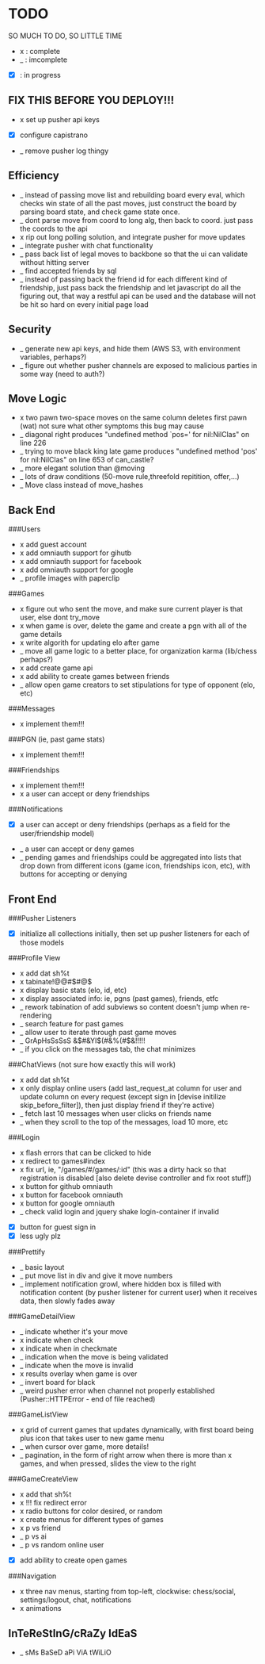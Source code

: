 TODO
====
SO MUCH TO DO, SO LITTLE TIME
*  x  : complete
*  _  : imcomplete
* [x] : in progress

FIX THIS BEFORE YOU DEPLOY!!!
-----------------------------
* x set up pusher api keys
* [x] configure capistrano
* _ remove pusher log thingy

Efficiency
----------
* _ instead of passing move list and rebuilding board every eval, which checks win state of all the past moves, just construct the board by parsing board state, and check game state once.
* _ dont parse move from coord to long alg, then back to coord. just pass the coords to the api
* x rip out long polling solution, and integrate pusher for move updates
* _ integrate pusher with chat functionality
* _ pass back list of legal moves to backbone so that the ui can validate without hitting server
* _ find accepted friends by sql
* _ instead of passing back the friend id for each different kind of friendship, just pass back the friendship and let javascript do all the figuring out, that way a restful api can be used and the database will not be hit so hard on every initial page load

Security
--------
* _ generate new api keys, and hide them (AWS S3, with environment variables, perhaps?)
* _ figure out whether pusher channels are exposed to malicious parties in some way (need to auth?)

Move Logic
----------
* x two pawn two-space moves on the same column deletes first pawn (wat) not sure what other symptoms this bug may cause
* _ diagonal right produces "undefined method `pos=' for nil:NilClas" on line 226
* _ trying to move black king late game produces "undefined method 'pos' for nil:NilClas" on line 653 of can_castle?
* _ more elegant solution than @moving
* _ lots of draw conditions (50-move rule,threefold repitition, offer,...)
* _ Move class instead of move_hashes

Back End
--------
###Users
* x add guest account
* x add omniauth support for gihutb
* x add omniauth support for facebook
* x add omniauth support for google
* _ profile images with paperclip

###Games
* x figure out who sent the move, and make sure current player is that user, else dont try_move
* x when game is over, delete the game and create a pgn with all of the game details
* x write algorith for updating elo after game
* _ move all game logic to a better place, for organization karma (lib/chess perhaps?)
* x add create game api
* x add ability to create games between friends
* _ allow open game creators to set stipulations for type of opponent (elo, etc)

###Messages
* x implement them!!!

###PGN (ie, past game stats)
* x implement them!!!

###Friendships
* x implement them!!!
* x a user can accept or deny friendships

###Notifications
* [x] a user can accept or deny friendships (perhaps as a field for the user/friendship model)
* _ a user can accept or deny games
* _ pending games and friendships could be aggregated into lists that drop down from different icons (game icon, friendships icon, etc), with buttons for accepting or denying

Front End
---------

###Pusher Listeners
* [x] initialize all collections initially, then set up pusher listeners for each of those models

###Profile View
* x add dat sh%t
* x tabinate!@@#$#@$
* x display basic stats (elo, id, etc)
* x display associated info: ie, pgns (past games), friends, etfc
* _ rework tabination of add subviews so content doesn't jump when re-rendering
* _ search feature for past games
* _ allow user to iterate through past game moves
* _ GrApHsSsSsS &$#&YI$(#&%(#$&!!!!!
* _ if you click on the messages tab, the chat minimizes

###ChatViews (not sure how exactly this will work)
* x add dat sh%t
* x only display online users (add last_request_at column for user and update column on every request (except sign in [devise initilize skip_before_filter]), then just display friend if they're active)
* _ fetch last 10 messages when user clicks on friends name
* _ when they scroll to the top of the messages, load 10 more, etc

###Login
* x flash errors that can be clicked to hide
* x redirect to games#index
* x fix url, ie, "/games/#/games/:id" (this was a dirty hack so that registration is disabled [also delete devise controller and fix root stuff])
* x button for github omniauth
* x button for facebook omniauth
* x button for google omniauth
* _ check valid login and jquery shake login-container if invalid
* [x] button for guest sign in
* [x] less ugly plz

###Prettify
* _ basic layout
* _ put move list in div and give it move numbers
* _ implement notification growl, where hidden box is filled with notification content (by pusher listener for current user) when it receives data, then slowly fades away

###GameDetailView
* _ indicate whether it's your move
* x indicate when check
* x indicate when in checkmate
* _ indication when the move is being validated
* _ indicate when the move is invalid
* x results overlay when game is over
* _ invert board for black
* _ weird pusher error when channel not properly established (Pusher::HTTPError - end of file reached)

###GameListView
* x grid of current games that updates dynamically, with first board being plus icon that takes user to new game menu
* _ when cursor over game, more details!
* _ pagination, in the form of right arrow when there is more than x games, and when pressed, slides the view to the right

###GameCreateView
* x add that sh%t
* x !!! fix redirect error
* x radio buttons for color desired, or random
* x create menus for different types of games
* x p vs friend
* _ p vs ai
* _ p vs random online user
* [x] add ability to create open games

###Navigation
* x three nav menus, starting from top-left, clockwise: chess/social, settings/logout, chat, notifications
* x animations

InTeReStInG/cRaZy IdEaS
-----------------------
* _ sMs BaSeD aPi ViA tWiLiO
